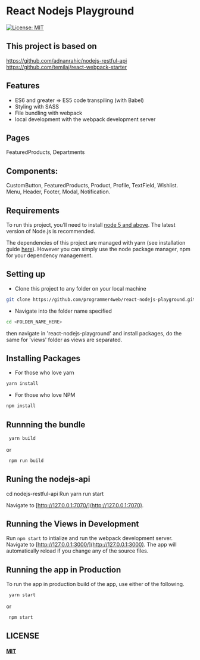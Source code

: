 # React Nodejs Playground
[![License: MIT](https://img.shields.io/badge/License-MIT-brightgreen.svg)](https://opensource.org/licenses/MIT)

## This project is based on
https://github.com/adnanrahic/nodejs-restful-api
https://github.com/temilaj/react-webpack-starter

## Features
+ ES6 and greater => ES5 code transpiling (with Babel)
+ Styling with SASS
+ File bundling with webpack
+ local development with the webpack development server

## Pages
FeaturedProducts, Departments
## Components: 
CustomButton, FeaturedProducts, Product, Profile, TextField, Wishlist.
Menu, Header, Footer, Modal, Notification.

## Requirements
To run this project, you’ll need to install [node 5 and above](https://nodejs.org/en/). The latest version of Node.js is recommended. 

The dependencies of this project are managed with yarn (see installation guide [here](https://yarnpkg.com/en/)). However you can simply use the node package manager, npm for your dependency management.

## Setting up
+ Clone this project to any folder on your local machine
```bash
git clone https://github.com/programmer4web/react-nodejs-playground.git <FOLDER_NAME_HERE>
```
+ Navigate into the folder name specified
```bash
cd <FOLDER_NAME_HERE>
```

then navigate in 'react-nodejs-playground' and install packages, do the same for 'views' folder as views are separated.

## Installing Packages
+ For those who love yarn
```bash 
yarn install
```

+ For those who love NPM
```bash 
npm install
```

## Runnning the bundle

```bash
 yarn build
```

or 

```bash
 npm run build
```
## Runing the nodejs-api
cd nodejs-restful-api
Run yarn run start

 Navigate to [http://127.0.0.1:7070/](http://127.0.0.1:7070). 


## Running the Views in Development

Run `npm start` to intialize and run the webpack development server. Navigate to [http://127.0.0.1:3000/](http://127.0.0.1:3000). 
The app will automatically reload if you change any of the source files.

## Running the app in Production

To run the app in production build of the app, use either of the following.

```bash
 yarn start
```
or
```bash
 npm start
```

## LICENSE

#### [MIT](./LICENSE)